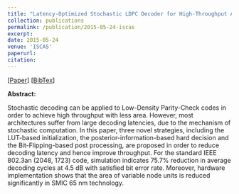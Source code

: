 ```yaml
---
title: "Latency-Optimized Stochastic LDPC Decoder for High-Throughput Applications"
collection: publications
permalink: /publication/2015-05-24-iscas
excerpt:
date: 2015-05-24
venue: 'ISCAS'
paperurl:
citation:
---
```

[[Paper](https://diwu1990.github.io/files/2015-05-24-iscas-paper.pdf)] 
[[BibTex](https://diwu1990.github.io/files/2015-05-24-iscas-paper.bib)]

__Abstract:__

Stochastic decoding can be applied to Low-Density Parity-Check codes in order to achieve high throughput with less area. However, most architectures suffer from large decoding latencies, due to the mechanism of stochastic computation. In this paper, three novel strategies, including the LUT-based initialization, the posterior-information-based hard decision and the Bit-Flipping-based post processing, are proposed in order to reduce decoding latency and hence improve throughput. For the standard IEEE 802.3an (2048, 1723) code, simulation indicates 75.7% reduction in average decoding cycles at 4.5 dB with satisfied bit error rate. Moreover, hardware implementation shows that the area of variable node units is reduced significantly in SMIC 65 nm technology.